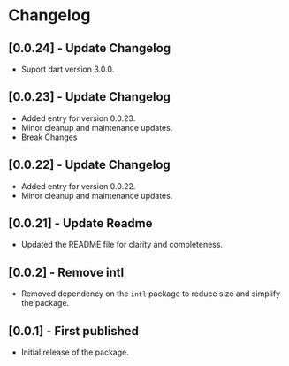 # Changelog

## [0.0.24] - Update Changelog
- Suport dart version 3.0.0.

## [0.0.23] - Update Changelog
- Added entry for version 0.0.23.
- Minor cleanup and maintenance updates.
- Break Changes

## [0.0.22] - Update Changelog
- Added entry for version 0.0.22.
- Minor cleanup and maintenance updates.

## [0.0.21] - Update Readme
- Updated the README file for clarity and completeness.

## [0.0.2] - Remove intl
- Removed dependency on the `intl` package to reduce size and simplify the package.

## [0.0.1] - First published
- Initial release of the package.
